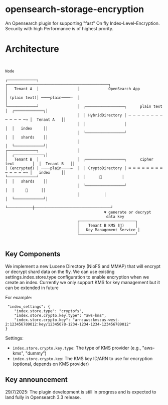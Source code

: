 # opensearch-storage-encryption

An Opensearch plugin for supporting "fast" On fly Index-Level-Encryption. Security with high Performance is of highest 
prority. 


# Architecture

```


Node 

┌─────────────┐                 ┌─────────────────────────────────────────────┐                 
│   Tenant A  │                 │             OpenSearch App                  │                                      
│ (plain text)│ ────plain────→  │                                             │                                            
└─────────────┘                 │  ┌─────────────────┐      plain text        │  ┌─────────────┐│                            
                                │  │ HybridDirectory │ ─ ─ ─ ─ ─ ─ ─ ─ ─ ─ ─ ─ ─→ │  Tenant A   ││
                                │  │                 │                         │  │   index     ││
                                │  └─────────────────┘                         │  │   shards    ││
                                │                                              │  └─────────────┘│
┌─────────────┐                 │                                              │  ┌─────────────┐│
│   Tenant B  │                 │  ┌─────────────────┐      cipher text        │  │  Tenant B   ││
│ (encrypted) │ ────plain────→  │  │ CryptoDirectory │ ═ ═ ═ ═ ═ ═ ═ ═ ═ ═ ═ ═ ═→ │   index     ││
└─────────────┘                 │  │      🔑         │                         │  │   shards    ││
                                │  └─────────────────┘                         │  │     🔑      ││
                                │           │                                  │  └─────────────┘│
                                └───────────┼──────────────────────────────────┘                 
                                            ▼ generate or decrypt                               
                                             data key                                           
                                ┌─────────────────────────┐                                     
                                │    Tenant B KMS (🔐)     │                                     
                                │   Key Management Service │                                     
                                └─────────────────────────┘                                     
                                                                                               

```



## Key Components

We implement a new Lucene Directory (NioFS and MMAP) that will encrypt or decrypt shard data on the fly. We can use existing settings.index.store.type configuration to enable encryption when we create an index. Currently we only support KMS for key management but it can be extended in future

For example:

```
 "index_settings": {
    "index.store.type": "cryptofs",
    "index.store.crypto.key.type": "aws-kms",
    "index.store.crypto.key": "arn:aws:kms:us-west-2:123456789012:key/12345678-1234-1234-1234-123456789012"
}

```

Settings:
- `index.store.crypto.key.type`: The type of KMS provider (e.g., "aws-kms", "dummy")
- `index.store.crypto.key`: The KMS key ID/ARN to use for encryption (optional, depends on KMS provider)

## Key announcement  

29/7/2025: The plugin development is still in progress and is expected to land fully in Opensearch 3.3 release.

